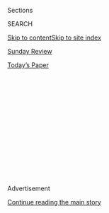 <div id="app">

<div>

<div>

<div>

<div class="NYTAppHideMasthead css-1q2w90k e1suatyy0">

<div class="section css-ui9rw0 e1suatyy2">

<div class="css-eph4ug er09x8g0">

<div class="css-6n7j50">

</div>

<span class="css-1dv1kvn">Sections</span>

<div class="css-10488qs">

<span class="css-1dv1kvn">SEARCH</span>

</div>

[Skip to content](#site-content)[Skip to site index](#site-index)

</div>

<div id="masthead-section-label" class="css-1wr3we4 eaxe0e00">

[Sunday
Review](https://www.nytimes3xbfgragh.onion/section/opinion/sunday)

</div>

<div class="css-10698na e1huz5gh0">

</div>

</div>

<div id="masthead-bar-one" class="section hasLinks css-15hmgas e1csuq9d3">

<div class="css-uqyvli e1csuq9d0">

</div>

<div class="css-1uqjmks e1csuq9d1">

</div>

<div class="css-9e9ivx">

[](https://myaccount.nytimes3xbfgragh.onion/auth/login?response_type=cookie&client_id=vi)

</div>

<div class="css-1bvtpon e1csuq9d2">

[Today’s
Paper](https://www.nytimes3xbfgragh.onion/section/todayspaper)

</div>

</div>

</div>

</div>

<div data-aria-hidden="false">

<div id="site-content" data-role="main">

<div>

<div class="css-1aor85t" style="opacity:0.000000001;z-index:-1;visibility:hidden">

<div class="css-1hqnpie">

<div class="css-epjblv">

<span class="css-17xtcya">[Sunday
Review](/section/opinion/sunday)</span><span class="css-x15j1o">|</span><span class="css-fwqvlz">To
Overturn Trump, We Need to Overturn White
Supremacy</span>

</div>

<div class="css-k008qs">

<div class="css-1iwv8en">

<span class="css-18z7m18"></span>

<div>

</div>

</div>

<span class="css-1n6z4y">https://nyti.ms/2UGsRfM</span>

<div class="css-1705lsu">

<div class="css-4xjgmj">

<div class="css-4skfbu" data-role="toolbar" data-aria-label="Social Media Share buttons, Save button, and Comments Panel with current comment count" data-testid="share-tools">

  - 
  - 
  - 
  - 
    
    <div class="css-6n7j50">
    
    </div>

  - 
  - 

</div>

</div>

</div>

</div>

</div>

</div>

<div id="NYT_TOP_BANNER_REGION" class="css-13pd83m">

</div>

<div id="top-wrapper" class="css-1sy8kpn">

<div id="top-slug" class="css-l9onyx">

Advertisement

</div>

[Continue reading the main
story](#after-top)

<div class="ad top-wrapper" style="text-align:center;height:100%;display:block;min-height:250px">

<div id="top" class="place-ad" data-position="top" data-size-key="top">

</div>

</div>

<div id="after-top">

</div>

</div>

<div>

<div class="css-v5btjw etb61u70">

<div class="css-v05ibm etb61u71">

[Opinion](/section/opinion)

</div>

</div>

<div id="sponsor-wrapper" class="css-1hyfx7x">

<div id="sponsor-slug" class="css-19vbshk">

Supported by

</div>

[Continue reading the main
story](#after-sponsor)

<div id="sponsor" class="ad sponsor-wrapper" style="text-align:center;height:100%;display:block">

</div>

<div id="after-sponsor">

</div>

</div>

<div class="css-186x18t">

</div>

<div class="css-1vkm6nb ehdk2mb0">

# To Overturn Trump, We Need to Overturn White Supremacy

</div>

For that to happen, some monuments — and the historical myths they
supported — are going to have to come down.

<div class="css-18e8msd">

<div class="css-vp77d3 epjyd6m0">

<div class="css-1p10dcb ey68jwv0" data-aria-hidden="true">

[![Jamelle
Bouie](https://static01.graylady3jvrrxbe.onion/images/2019/01/24/opinion/jamelle-bouie/jamelle-bouie-thumbLarge-v3.png
"Jamelle Bouie")](https://www.nytimes3xbfgragh.onion/column/jamelle-bouie)

</div>

<div class="css-1baulvz">

By [<span class="css-1baulvz last-byline" itemprop="name">Jamelle
Bouie</span>](https://www.nytimes3xbfgragh.onion/column/jamelle-bouie)

<div class="css-8atqhb">

Opinion Columnist

</div>

</div>

</div>

  - June 12,
    2020

  - 
    
    <div class="css-4xjgmj">
    
    <div class="css-d8bdto" data-role="toolbar" data-aria-label="Social Media Share buttons, Save button, and Comments Panel with current comment count" data-testid="share-tools">
    
      - 
      - 
      - 
      - 
        
        <div class="css-6n7j50">
        
        </div>
    
      - 
      - 
    
    </div>
    
    </div>

</div>

<div class="css-79elbk" data-testid="photoviewer-wrapper">

<div class="css-z3e15g" data-testid="photoviewer-wrapper-hidden">

</div>

<div class="css-1a48zt4 ehw59r15" data-testid="photoviewer-children">

![<span class="css-16f3y1r e13ogyst0" data-aria-hidden="true">Protesters
brought down the statue of Christopher Columbus outside the State
Capitol in St. Paul, Minn., on
Wednesday.</span><span class="css-cnj6d5 e1z0qqy90" itemprop="copyrightHolder"><span class="css-1ly73wi e1tej78p0">Credit...</span><span><span>Evan
Frost/Minnesota Public Radio, via Associated
Press</span></span></span>](https://static01.graylady3jvrrxbe.onion/images/2020/06/14/opinion/12bouieNew/merlin_173424381_14e2672b-bced-4147-9f3c-c1568d894b9e-articleLarge.jpg?quality=75&auto=webp&disable=upscale)

</div>

</div>

</div>

<div class="section meteredContent css-1r7ky0e" name="articleBody" itemprop="articleBody">

<div class="css-1fanzo5 StoryBodyCompanionColumn">

<div class="css-53u6y8">

It doesn’t necessarily follow that a nationwide protest over police
brutality would, for some, become a reason to take action against
Confederate statues and other controversial monuments. But it has. In
just the last week, protesters have knocked down Confederate statues in
Richmond, Va., Nashville and Montgomery, Ala., as well as monuments to
Christopher Columbus in Boston and St. Paul, Minn.

This is because the George Floyd protests are not just about police
violence. They’re about structural racism and the persistence of white
supremacy; about the unresolved and unaddressed disadvantages of the
past, as well as the bigotry that has come to dominate far too much of
American politics in the age of Trump. Born of grief and anger, they’re
an attempt to turn the country off the path to ruin. And part of this is
necessarily a struggle over our symbols and our public space.

Another way to put this observation is that police brutality, the
proximate cause of these protests, is simply an acute instance of the
many ways in which the lives of black Americans (and other groups) are
degraded and devalued. And while the most consequential form this
degradation takes are material — the Covid-19 crisis, for example, has
revealed to many Americans the extent to which black lives are still
shaped by a deep racial inequality that leaves them disproportionately
vulnerable to illness and premature death — there are also many symbolic
statements of black worth, or the lack thereof, out there for all to
see.

Confederate statues like the ones in Richmond, the former capital of the
Confederacy, or the smaller monuments that mark courthouses and town
squares across the South, are visible reminders of a time when white
society was nearly united in its subjugation of blacks. Erected decades
after the end of the Civil War — as the white South began to codify
segregation and disenfranchisement into Jim Crow — these statues set in
stone the triumph over Reconstruction and the effort to make the South,
and the nation, a democracy. And they marked the spaces in which they
stood as essentially white territory.

</div>

</div>

<div class="css-1fanzo5 StoryBodyCompanionColumn">

<div class="css-53u6y8">

<div class="css-1q1hscp">

<div class="css-1xk4eoy">

<div id="JBO">

</div>

</div>

</div>

Confederate monuments were erected to exclude, and they continue to
stand for exclusion. In which case it’s no surprise that protesters
would vandalize and tear them down. In this moment, to knock over a
statue of Jefferson Davis is to claim the space for black lives against
those who would try to preserve the values of the Confederacy. And to
the extent that other institutions follow suit — Congress is debating an
amendment that would rename military bases named after Confederate
officers — it may reflect a belated recognition that these symbols are
not, and cannot be, neutral.

Something similar is happening with the attempt to remove Christopher
Columbus from the public sphere. The Italian explorer became an American
icon in the late 19th century as Italian immigrants fought to assert
their place in American society. But the real-life Columbus was a
brutal, violent man who
[inaugurated](https://www.washingtonpost.com/history/2019/10/14/here-are-indigenous-people-christopher-columbus-his-men-could-not-annihilate/)
the subjugation of natives in the present-day Caribbean and South
America. His legacy is one of slavery and genocide, and that’s why
Indigenous people in the United States have long opposed the
commemoration of his voyage. Knocking down statues of the explorer is
also an attempt to reclaim public space on behalf of the excluded and
ignored. (And it’s not irrelevant that the only group [more
exposed](https://www.urban.org/urban-wire/native-americans-deserve-more-attention-police-violence-conversation)
to police violence than black Americans is Native Americans.)

It’s unclear how Americans feel about the removal of these statues in
this manner, but we do know there has been a sea change in attitudes
toward Black Lives Matter. Over the last two weeks, my colleagues Nate
Cohn and Kevin Quealy
[note](https://www.nytimes3xbfgragh.onion/interactive/2020/06/10/upshot/black-lives-matter-attitudes.html)
in The Upshot that support has “increased by nearly as much as it had
over the previous two years.” The majority of Americans, by a 28-point
margin, now support the movement.

Concurrent with this shift is a sharp drop in support for President
Trump. His [average job
approval](https://projects.fivethirtyeight.com/trump-approval-ratings/)
rating is down to 41 percent, two and a half points lower than it was on
the eve of the protests. His average disapproval rating is up to 55
percent. And against the Democratic nominee for president, Joe Biden, he
is down [an average of eight
points](https://www.realclearpolitics.com/epolls/2020/president/us/general_election_trump_vs_biden-6247.html),
a substantial decline from May. The Covid-19 crisis has harmed him, but
it is his antagonistic handling of the protests that has accelerated his
downward turn.

</div>

</div>

<div class="css-1fanzo5 StoryBodyCompanionColumn">

<div class="css-53u6y8">

The reckoning that is toppling Confederate monuments and fueling the
largest sustained protests in 50 years is also, I think, turning the
voting public decisively against the president. The killing of George
Floyd, the racially disparate impact of the pandemic and the violent
[police
rioting](https://www.nytimes3xbfgragh.onion/2020/06/05/opinion/sunday/police-riots.html)
against accountability have shown millions of Americans what the future
may hold if we continue along this path of inequality, exclusion and
authoritarianism. And they’re pushing back, taking to the streets to
reject this rather than sitting back and letting it happen. What’s more,
as election season begins in earnest, Americans are going to the ballot
box as well. In Atlanta on Tuesday, thousands stood in line for hours to
vote. It was at once an example of the voter suppression that threatens
our democracy and a demonstration of will — a determination to use the
vote to try to push this country off its current course.

It was this month, 162 years ago, when Abraham Lincoln accepted the
Republican nomination for the U.S. Senate and gave his famous “House
Divided” speech in Illinois. This wasn’t, as is popularly believed, a
call for unity in the face of division. Just the opposite. It was an
attempt to make clear the stakes of the conflict with the “slave power.”

“I believe this government cannot endure, permanently half slave and
half free,” he said. “I do not expect the Union to be dissolved — I do
not expect the house to fall — but I do expect it will cease to be
divided. It will become all one thing or all the other.”

We cannot be a free and equal democracy *and* a country of inequality,
unaccountable police violence and Trumpist exclusion. We will have to be
either one or the other. The protests represent millions of Americans
announcing their allegiance to the former. It remains to be seen whether
that brings a reaction of similar scope in defense of the latter.

</div>

</div>

<div>

</div>

<div class="css-1fanzo5 StoryBodyCompanionColumn">

<div class="css-53u6y8">

*The Times is committed to publishing* [*a diversity of
letters*](https://www.nytimes3xbfgragh.onion/2019/01/31/opinion/letters/letters-to-editor-new-york-times-women.html)
*to the editor. We’d like to hear what you think about this or any of
our articles. Here are some*
[*tips*](https://help.nytimes3xbfgragh.onion/hc/en-us/articles/115014925288-How-to-submit-a-letter-to-the-editor)*.
And here's our email:*
[*letters@NYTimes.com*](mailto:letters@NYTimes.com)*.*

*Follow The New York Times Opinion section on*
[*Facebook*](https://www.facebookcorewwwi.onion/nytopinion)*,* [*Twitter
(@NYTopinion)*](http://twitter.com/NYTOpinion) *and*
[*Instagram*](https://www.instagram.com/nytopinion/)*.*

</div>

</div>

</div>

<div>

</div>

<div>

</div>

<div>

</div>

<div>

<div id="bottom-wrapper" class="css-1ede5it">

<div id="bottom-slug" class="css-l9onyx">

Advertisement

</div>

[Continue reading the main
story](#after-bottom)

<div id="bottom" class="ad bottom-wrapper" style="text-align:center;height:100%;display:block;min-height:90px">

</div>

<div id="after-bottom">

</div>

</div>

</div>

</div>

</div>

## Site Index

<div>

</div>

## Site Information Navigation

  - [© <span>2020</span> <span>The New York Times
    Company</span>](https://help.nytimes3xbfgragh.onion/hc/en-us/articles/115014792127-Copyright-notice)

<!-- end list -->

  - [NYTCo](https://www.nytco.com/)
  - [Contact
    Us](https://help.nytimes3xbfgragh.onion/hc/en-us/articles/115015385887-Contact-Us)
  - [Work with us](https://www.nytco.com/careers/)
  - [Advertise](https://nytmediakit.com/)
  - [T Brand Studio](http://www.tbrandstudio.com/)
  - [Your Ad
    Choices](https://www.nytimes3xbfgragh.onion/privacy/cookie-policy#how-do-i-manage-trackers)
  - [Privacy](https://www.nytimes3xbfgragh.onion/privacy)
  - [Terms of
    Service](https://help.nytimes3xbfgragh.onion/hc/en-us/articles/115014893428-Terms-of-service)
  - [Terms of
    Sale](https://help.nytimes3xbfgragh.onion/hc/en-us/articles/115014893968-Terms-of-sale)
  - [Site
    Map](https://spiderbites.nytimes3xbfgragh.onion)
  - [Help](https://help.nytimes3xbfgragh.onion/hc/en-us)
  - [Subscriptions](https://www.nytimes3xbfgragh.onion/subscription?campaignId=37WXW)

</div>

</div>

</div>

</div>
